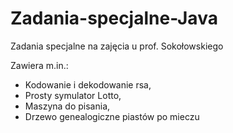 # Zadania-specjalne-Java
Zadania specjalne na zajęcia u prof. Sokołowskiego

Zawiera m.in.:
- Kodowanie i dekodowanie rsa,
- Prosty symulator Lotto,
- Maszyna do pisania,
- Drzewo genealogiczne piastów po mieczu
